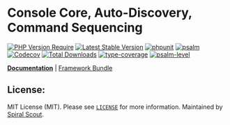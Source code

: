 # Console Core, Auto-Discovery, Command Sequencing

[![PHP Version Require](https://poser.pugx.org/spiral/console/require/php)](https://packagist.org/packages/spiral/console)
[![Latest Stable Version](https://poser.pugx.org/spiral/console/v/stable)](https://packagist.org/packages/spiral/console)
[![phpunit](https://github.com/spiral/console/actions/workflows/phpunit.yml/badge.svg)](https://github.com/spiral/console/actions)
[![psalm](https://github.com/spiral/console/actions/workflows/psalm.yml/badge.svg)](https://github.com/spiral/console/actions)
[![Codecov](https://codecov.io/gh/spiral/console/branch/master/graph/badge.svg)](https://codecov.io/gh/spiral/console/)
[![Total Downloads](https://poser.pugx.org/spiral/console/downloads)](https://packagist.org/packages/spiral/console)
[![type-coverage](https://shepherd.dev/github/spiral/console/coverage.svg)](https://shepherd.dev/github/spiral/console)
[![psalm-level](https://shepherd.dev/github/spiral/console/level.svg)](https://shepherd.dev/github/spiral/console)

<b>[Documentation](https://spiral.dev/docs/console-configuration)</b> | [Framework Bundle](https://github.com/spiral/framework)

## License:

MIT License (MIT). Please see [`LICENSE`](./LICENSE) for more information. Maintained by [Spiral Scout](https://spiralscout.com).
